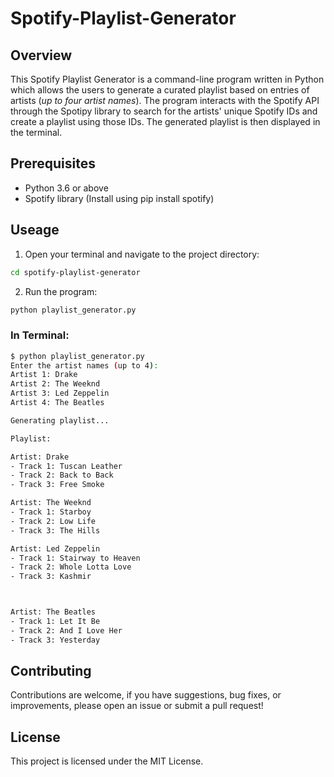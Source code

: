 # Spotify-Playlist-Generator

## Overview
This Spotify Playlist Generator is a command-line program written in Python which allows the users to generate a curated playlist based on entries of artists (*up to four artist names*). The program interacts with the Spotify API through the Spotipy library to search for the artists' unique Spotify IDs and create a playlist using those IDs. The generated playlist is then displayed in the terminal.


## Prerequisites
- Python 3.6 or above
- Spotify library (Install using pip install spotify)

## Useage
1. Open your terminal and navigate to the project directory:
```bash
cd spotify-playlist-generator
```

2. Run the program:
```bash
python playlist_generator.py
```
### In Terminal:
```bash
$ python playlist_generator.py
Enter the artist names (up to 4): 
Artist 1: Drake
Artist 2: The Weeknd
Artist 3: Led Zeppelin
Artist 4: The Beatles

Generating playlist...

Playlist:

Artist: Drake
- Track 1: Tuscan Leather
- Track 2: Back to Back
- Track 3: Free Smoke

Artist: The Weeknd
- Track 1: Starboy
- Track 2: Low Life
- Track 3: The Hills

Artist: Led Zeppelin
- Track 1: Stairway to Heaven
- Track 2: Whole Lotta Love
- Track 3: Kashmir



Artist: The Beatles
- Track 1: Let It Be
- Track 2: And I Love Her
- Track 3: Yesterday
```

## Contributing
Contributions are welcome, if you have suggestions, bug fixes, or improvements, please open an issue or submit a pull request!

## License
This project is licensed under the MIT License.
